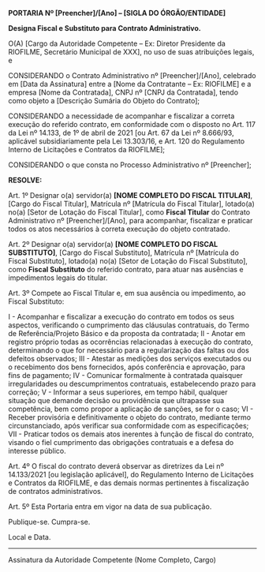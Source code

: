 **PORTARIA Nº [Preencher]/[Ano] – [SIGLA DO ÓRGÃO/ENTIDADE]**

**Designa Fiscal e Substituto para Contrato Administrativo.**

O(A) [Cargo da Autoridade Competente – Ex: Diretor Presidente da RIOFILME, Secretário Municipal de XXX], no uso de suas atribuições legais, e

CONSIDERANDO o Contrato Administrativo nº [Preencher]/[Ano], celebrado em [Data da Assinatura] entre a [Nome da Contratante – Ex: RIOFILME] e a empresa [Nome da Contratada], CNPJ nº [CNPJ da Contratada], tendo como objeto a [Descrição Sumária do Objeto do Contrato];

CONSIDERANDO a necessidade de acompanhar e fiscalizar a correta execução do referido contrato, em conformidade com o disposto no Art. 117 da Lei nº 14.133, de 1º de abril de 2021 [ou Art. 67 da Lei nº 8.666/93, aplicável subsidiariamente pela Lei 13.303/16, e Art. 120 do Regulamento Interno de Licitações e Contratos da RIOFILME];

CONSIDERANDO o que consta no Processo Administrativo nº [Preencher];

**RESOLVE:**

Art. 1º Designar o(a) servidor(a) **[NOME COMPLETO DO FISCAL TITULAR]**, [Cargo do Fiscal Titular], Matrícula nº [Matrícula do Fiscal Titular], lotado(a) no(a) [Setor de Lotação do Fiscal Titular], como **Fiscal Titular** do Contrato Administrativo nº [Preencher]/[Ano], para acompanhar, fiscalizar e praticar todos os atos necessários à correta execução do objeto contratado.

Art. 2º Designar o(a) servidor(a) **[NOME COMPLETO DO FISCAL SUBSTITUTO]**, [Cargo do Fiscal Substituto], Matrícula nº [Matrícula do Fiscal Substituto], lotado(a) no(a) [Setor de Lotação do Fiscal Substituto], como **Fiscal Substituto** do referido contrato, para atuar nas ausências e impedimentos legais do titular.

Art. 3º Compete ao Fiscal Titular e, em sua ausência ou impedimento, ao Fiscal Substituto:

I - Acompanhar e fiscalizar a execução do contrato em todos os seus aspectos, verificando o cumprimento das cláusulas contratuais, do Termo de Referência/Projeto Básico e da proposta da contratada;
II - Anotar em registro próprio todas as ocorrências relacionadas à execução do contrato, determinando o que for necessário para a regularização das faltas ou dos defeitos observados;
III - Atestar as medições dos serviços executados ou o recebimento dos bens fornecidos, após conferência e aprovação, para fins de pagamento;
IV - Comunicar formalmente à contratada quaisquer irregularidades ou descumprimentos contratuais, estabelecendo prazo para correção;
V - Informar a seus superiores, em tempo hábil, qualquer situação que demande decisão ou providência que ultrapasse sua competência, bem como propor a aplicação de sanções, se for o caso;
VI - Receber provisória e definitivamente o objeto do contrato, mediante termo circunstanciado, após verificar sua conformidade com as especificações;
VII - Praticar todos os demais atos inerentes à função de fiscal do contrato, visando o fiel cumprimento das obrigações contratuais e a defesa do interesse público.

Art. 4º O fiscal do contrato deverá observar as diretrizes da Lei nº 14.133/2021 [ou legislação aplicável], do Regulamento Interno de Licitações e Contratos da RIOFILME, e das demais normas pertinentes à fiscalização de contratos administrativos.

Art. 5º Esta Portaria entra em vigor na data de sua publicação.

Publique-se. Cumpra-se.

Local e Data.

_________________________________________
Assinatura da Autoridade Competente
(Nome Completo, Cargo)

